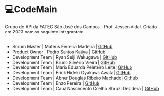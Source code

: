 <h1>💻CodeMain</h1>
Grupo de API da FATEC São José dos Campos - Prof. Jessen Vidal. Criado em 2023 com os seguinte integrantes:
<br></br>
<ul>
  <li> Scrum Master | Mateus Ferreira Madeira | <a href = https://github.com/mafemad>GitHub</a></li>
  <li> Product Owner | Pedro Santos Kajiya | <a href = https://github.com/kajiyap>GitHub</a></li>
  <li> Development Team | Ryan Seiji Wakugawa | <a href = https://github.com/ryan-wakugawa>GitHub</a></li>
  <li> Development Team | Bruno Silvério Vieira | <a href = https://github.com/BrunoVieira003>GitHub</a></li>
  <li> Development Team | Maria Eduarda Peleteiro Leite| <a href = https://github.com/ryan-wakugawa>GitHub</a></li>
  <li> Development Team | Érick Hideki Oyakawa Awata| <a href = https://github.com/erickhoawata>GitHub</a></li>
  <li> Development Team | Abner Douglas Ribeiro Machado| <a href = https://github.com/ryan-wakugawa>GitHub</a></li>
  <li> Development Team | Enzo Pereira | <a href = https://github.com/Enzopereira01>GitHub</a></li>
  <li> Development Team | Cauã Nascimento Coelho Sbruzi Dezidera | <a href = https://github.com/CauaDezidera>GitHub</a></li>
